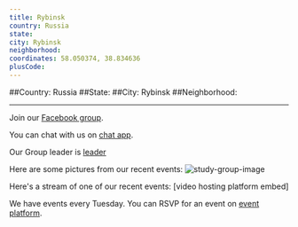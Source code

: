 ```yaml
---
title: Rybinsk
country: Russia
state: 
city: Rybinsk
neighborhood: 
coordinates: 58.050374, 38.834636
plusCode:
---
```


##Country: Russia
##State: 
##City: Rybinsk
##Neighborhood: 
*****
Join our [Facebook group](https://www.facebook.com/groups/free.code.camp.rybinsk).

You can chat with us on [chat app]().

Our Group leader is [leader]()

Here are some pictures from our recent events:
![study-group-image]()

Here's a stream of one of our recent events:
[video hosting platform embed]

We have events every Tuesday. You can RSVP for an event on [event platform]().
